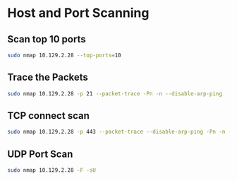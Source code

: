 # Host and Port Scanning

## Scan top 10 ports

```bash
sudo nmap 10.129.2.28 --top-ports=10
```

## Trace the Packets

```bash
sudo nmap 10.129.2.28 -p 21 --packet-trace -Pn -n --disable-arp-ping
```

## TCP connect scan

```bash
sudo nmap 10.129.2.28 -p 443 --packet-trace --disable-arp-ping -Pn -n --reason -sT
```

## UDP Port Scan

```bash
sudo nmap 10.129.2.28 -F -sU
```

